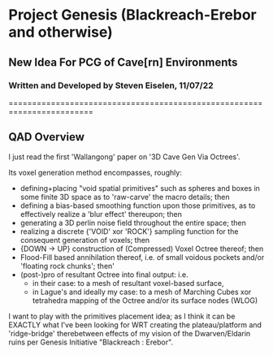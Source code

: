 # Project Genesis (Blackreach-Erebor and otherwise)
## New Idea For PCG of Cave[rn] Environments
### Written and Developed by Steven Eiselen, 11/07/22


========================================================================
## QAD Overview

I just read the first 'Wallangong' paper on '3D Cave Gen Via Octrees'. 

Its voxel generation method encompasses, roughly:
  * defining+placing "void spatial primitives" such as spheres and boxes 
    in some finite 3D space as to 'raw-carve' the macro details; then
  * defining a bias-based smoothing function upon those primitives, as 
    to effectively realize a 'blur effect' thereupon; then 
  * generating a 3D perlin noise field throughout the entire space; then
  * realizing a discrete {'VOID' xor 'ROCK'} sampling function for the
    consequent generation of voxels; then
  * {DOWN → UP} construction of (Compressed) Voxel Octree thereof; then
  * Flood-Fill based annihilation thereof, i.e. of small voidous pockets
    and/or 'floating rock chunks'; then'
  * (post-)pro of resultant Octree into final output: i.e. 
    * in their case: to a mesh of resultant voxel-based surface, 
    * in Lague's and ideally my case: to a mesh of Marching Cubes xor
      tetrahedra mapping of the Octree and/or its surface nodes (WLOG)

I want to play with the primitives placement idea; as I think it can be
EXACTLY what I've been looking for WRT creating the plateau/platform and
'ridge-bridge' therebetween effects of my vision of the Dwarven/Eldarin
ruins per Genesis Initiative "Blackreach : Erebor".